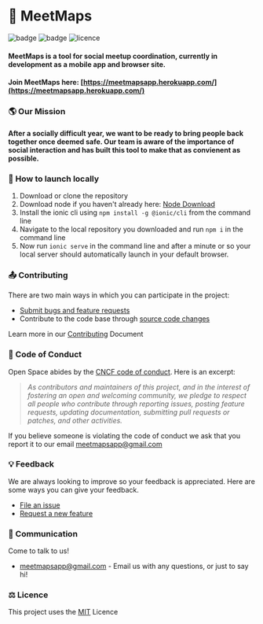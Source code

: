 # 🧭 MeetMaps

![badge](https://img.shields.io/badge/Release-v1.1-beta-blue)
![badge](https://img.shields.io/badge/Status-In_Development-red)
![licence](https://img.shields.io/badge/Licence-MIT-green)

#### MeetMaps is a tool for social meetup coordination, currently in development as a mobile app and browser site. 

#### Join MeetMaps here: [https://meetmapsapp.herokuapp.com/](https://meetmapsapp.herokuapp.com/)

### 🌎 Our Mission

#### After a socially difficult year, we want to be ready to bring people back together once deemed safe. Our team is aware of the importance of social interaction and has built this tool to make that as convienent as possible. 

### 🚀 How to launch locally
1. Download or clone the repository
2. Download node if you haven't already here: [Node Download](https://nodejs.org/en/)
3. Install the ionic cli using `npm install -g @ionic/cli` from the command line
4. Navigate to the local repository you downloaded and run `npm i` in the command line
5. Now run `ionic serve` in the command line and after a minute or so your local server should automatically launch in your default browser. 

### 📤 Contributing

There are two main ways in which you can participate in the project:

* [Submit bugs and feature requests](https://github.com/hightechu/hightechu-academy-meetmaps/issues/new/choose)
* Contribute to the code base through [source code changes](https://github.com/hightechu/hightechu-academy-meetmaps/compare)

Learn more in our [Contributing]() Document

### 📜 Code of Conduct

Open Space abides by the [CNCF code of conduct].  Here is an excerpt:

> _As contributors and maintainers of this project, and in the interest
> of fostering an open and welcoming community, we pledge to respect
> all people who contribute through reporting issues, posting feature
> requests, updating documentation, submitting pull requests or patches,
> and other activities._

If you believe someone is violating the code of conduct we ask that you report it to our email [meetmapsapp@gmail.com](mailto:meetmapsapp@gmail.com)

### 💡 Feedback

We are always looking to improve so your feedback is appreciated. Here are some ways you can give your feedback. 

* [File an issue](https://github.com/hightechu/hightechu-academy-meetmaps/issues/new?assignees=&labels=&template=bug_report.md&title=)
* [Request a new feature](https://github.com/hightechu/hightechu-academy-meetmaps/issues/new?assignees=&labels=&template=feature_request.md&title=)

### 📢 Communication 

Come to talk to us!  

* [meetmapsapp@gmail.com](mailto:meetmapsapp@gmail.com) - Email us with any questions, or just to say hi!


[CNCF code of conduct]: https://github.com/cncf/foundation/blob/master/code-of-conduct.md

### ⚖️ Licence 

This project uses the [MIT]() Licence
